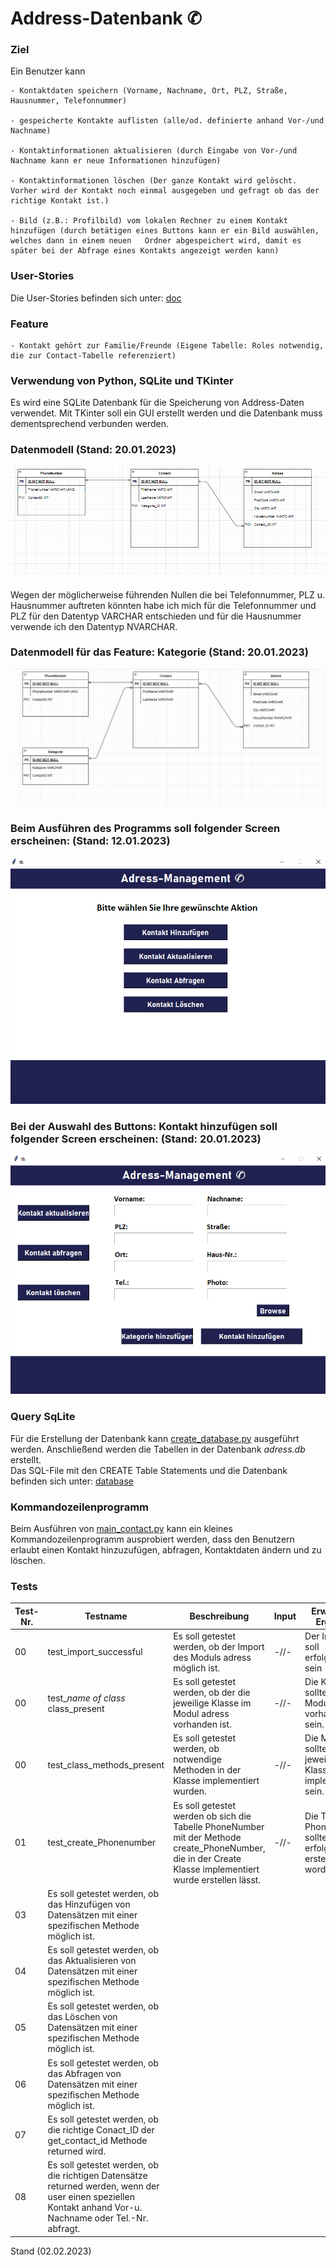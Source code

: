 # Address-Datenbank ✆

### Ziel

Ein Benutzer kann 

    - Kontaktdaten speichern (Vorname, Nachname, Ort, PLZ, Straße, Hausnummer, Telefonnummer)

    - gespeicherte Kontakte auflisten (alle/od. definierte anhand Vor-/und Nachname)

    - Kontaktinformationen aktualisieren (durch Eingabe von Vor-/und Nachname kann er neue Informationen hinzufügen)

    - Kontaktinformationen löschen (Der ganze Kontakt wird gelöscht. Vorher wird der Kontakt noch einmal ausgegeben und gefragt ob das der richtige Kontakt ist.)

    - Bild (z.B.: Profilbild) vom lokalen Rechner zu einem Kontakt hinzufügen (durch betätigen eines Buttons kann er ein Bild auswählen, welches dann in einem neuen   Ordner abgespeichert wird, damit es später bei der Abfrage eines Kontakts angezeigt werden kann)

### User-Stories
Die User-Stories befinden sich unter: [doc](https://github.com/denisepostl/AdressContactProject/blob/main/doc/UserStory.md)

### Feature

    - Kontakt gehört zur Familie/Freunde (Eigene Tabelle: Roles notwendig, die zur Contact-Tabelle referenziert)

### Verwendung von Python, SQLite und TKinter

Es wird eine SQLite Datenbank für die Speicherung von Address-Daten verwendet. Mit TKinter soll ein GUI erstellt werden und die Datenbank muss dementsprechend verbunden werden.

### Datenmodell (Stand: 20.01.2023)

![Datenmodell](https://github.com/denisepostl/AdressContactProject/blob/main/datamodel/datamodel.png)

Wegen der möglicherweise führenden Nullen die bei Telefonnummer, PLZ u. Hausnummer auftreten könnten habe ich mich für die Telefonnummer und PLZ für den Datentyp VARCHAR entschieden und für die Hausnummer verwende ich den Datentyp NVARCHAR.

### Datenmodell für das Feature: Kategorie (Stand: 20.01.2023)

![Datenmodell](https://github.com/denisepostl/AdressContactProject/blob/main/img/DatamodellExtension.png)


### Beim Ausführen des Programms soll folgender Screen erscheinen: (Stand: 12.01.2023)

![StartScreen](https://github.com/denisepostl/AdressContactProject/blob/main/img/StartScreen.png)

### Bei der Auswahl des Buttons: Kontakt hinzufügen soll folgender Screen erscheinen: (Stand: 20.01.2023)

![StartScreen](https://github.com/denisepostl/AdressContactProject/blob/main/img/Adress.png)

### Query SqLite

Für die Erstellung der Datenbank kann [create_database.py](https://github.com/denisepostl/AdressContactProject/blob/main/adress/create_database.py) ausgeführt werden.
Anschließend werden die Tabellen in der Datenbank *adress.db* erstellt. <br>
Das SQL-File mit den CREATE Table Statements und die Datenbank befinden sich unter: [database](https://github.com/denisepostl/AdressContactProject/tree/main/database)

### Kommandozeilenprogramm

Beim Ausführen von [main_contact.py](https://github.com/denisepostl/AdressContactProject/tree/main/adress/main_contact.py) kann ein kleines Kommandozeilenprogramm ausprobiert werden, dass den Benutzern erlaubt einen Kontakt hinzuzufügen, abfragen, Kontaktdaten ändern und zu löschen. 

### Tests

| Test-Nr. | Testname | Beschreibung | Input | Erwartetes Ergebnis |
| --- | --- | --- | --- | --- | 
| 00 | test_import_successful | Es soll getestet werden, ob der Import des Moduls adress möglich ist.  | -//- | Der Import soll erfolgreich sein|
| 00 | test_*name of class* class_present | Es soll getestet werden, ob der die jeweilige Klasse im Modul adress vorhanden ist.  | -//- | Die Klasse sollte im Modul adress vorhanden sein. |
| 00 | test_class_methods_present | Es soll getestet werden, ob notwendige Methoden in der Klasse implementiert wurden.  | -//- | Die Methoden sollten in der jeweiligen Klasse implementiert sein. | 
| 01 | test_create_Phonenumber | Es soll getestet werden ob sich die Tabelle PhoneNumber mit der Methode create_PhoneNumber, die in der Create Klasse implementiert wurde erstellen lässt. | -//- | Die Tabelle PhoneNumber sollte erfolgreich erstellt worden sein|
| 03 | Es soll getestet werden, ob das Hinzufügen von Datensätzen mit einer spezifischen Methode möglich ist.  |
| 04 | Es soll getestet werden, ob das Aktualisieren von Datensätzen mit einer spezifischen Methode möglich ist.  |
| 05 | Es soll getestet werden, ob das Löschen von Datensätzen mit einer spezifischen Methode möglich ist.  |
| 06 | Es soll getestet werden, ob das Abfragen von Datensätzen mit einer spezifischen Methode möglich ist.  |
| 07 | Es soll getestet werden, ob die richtige Conact_ID der get_contact_id Methode returned wird.  |
| 08 | Es soll getestet werden, ob die richtigen Datensätze returned werden, wenn der user einen speziellen Kontakt anhand Vor-u. Nachname oder Tel.-Nr. abfragt. |

Stand (02.02.2023)




